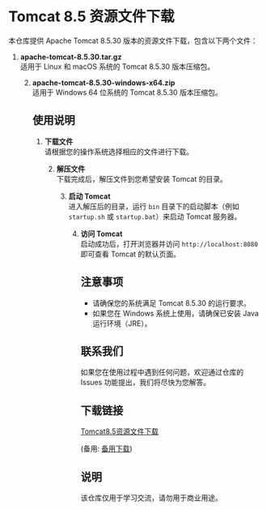 # Tomcat 8.5 资源文件下载

本仓库提供 Apache Tomcat 8.5.30 版本的资源文件下载，包含以下两个文件：

1. **apache-tomcat-8.5.30.tar.gz**  
   适用于 Linux 和 macOS 系统的 Tomcat 8.5.30 版本压缩包。

   2. **apache-tomcat-8.5.30-windows-x64.zip**  
      适用于 Windows 64 位系统的 Tomcat 8.5.30 版本压缩包。

      ## 使用说明

      1. **下载文件**  
         请根据您的操作系统选择相应的文件进行下载。

         2. **解压文件**  
            下载完成后，解压文件到您希望安装 Tomcat 的目录。

            3. **启动 Tomcat**  
               进入解压后的目录，运行 `bin` 目录下的启动脚本（例如 `startup.sh` 或 `startup.bat`）来启动 Tomcat 服务器。

               4. **访问 Tomcat**  
                  启动成功后，打开浏览器并访问 `http://localhost:8080` 即可查看 Tomcat 的默认页面。

                  ## 注意事项

                  - 请确保您的系统满足 Tomcat 8.5.30 的运行要求。
                  - 如果您在 Windows 系统上使用，请确保已安装 Java 运行环境（JRE）。

                  ## 联系我们

                  如果您在使用过程中遇到任何问题，欢迎通过仓库的 Issues 功能提出，我们将尽快为您解答。

                  ## 下载链接
                  [Tomcat8.5资源文件下载](https://pan.quark.cn/s/78498b89e06f) 

                  (备用: [备用下载](https://pan.baidu.com/s/1yyx4Mm-a7T5X9pVQGI4h-g?pwd=1234))

                  ## 说明

                  该仓库仅用于学习交流，请勿用于商业用途。
